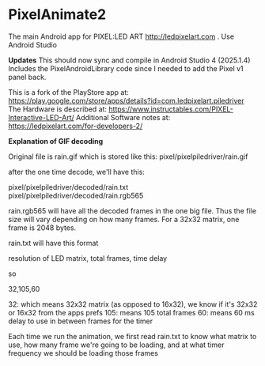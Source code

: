 PixelAnimate2
============

The main Android app for PIXEL:LED ART http://ledpixelart.com . Use Android Studio

__Updates__
This should now sync and compile in Android Studio 4  (2025.1.4)
Includes the PixelAndroidLibrary code since I needed to add the Pixel v1 panel back.

This is a fork of the PlayStore app at: https://play.google.com/store/apps/details?id=com.ledpixelart.piledriver
The Hardware is described at: https://www.instructables.com/PIXEL-Interactive-LED-Art/
Additional Software notes at: https://ledpixelart.com/for-developers-2/

__Explanation of GIF decoding__

Original file is rain.gif
which is stored like this: pixel/pixelpiledriver/rain.gif

after the one time decode, we'll have this:

pixel/pixelpiledriver/decoded/rain.txt
pixel/pixelpiledriver/decoded/rain.rgb565

rain.rgb565 will have all the decoded frames in the one big file. Thus the file size will vary depending on how many frames. For a 32x32 matrix, one frame is 2048 bytes. 

rain.txt will have this format

resolution of LED matrix, total frames, time delay

so

32,105,60

32: which means 32x32 matrix (as opposed to 16x32), we know if it's 32x32 or 16x32 from the apps prefs
105: means 105 total frames
60: means 60 ms delay to use in between frames for the timer

Each time we run the animation, we first read rain.txt to know what matrix to use, how many frame we're going to be loading, and at what timer frequency we should be loading those frames

